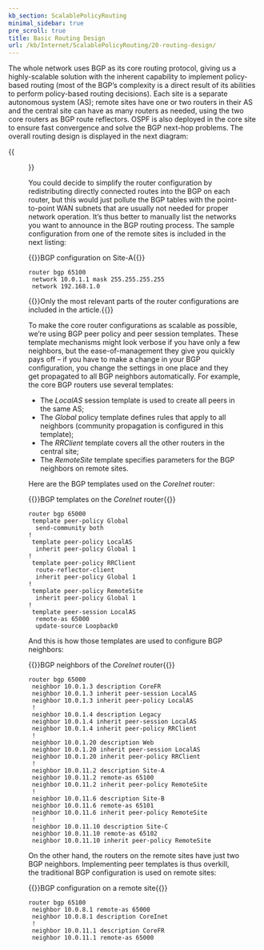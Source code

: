```yaml
---
kb_section: ScalablePolicyRouting
minimal_sidebar: true
pre_scroll: true
title: Basic Routing Design
url: /kb/Internet/ScalablePolicyRouting/20-routing-design/
---
```

The whole network uses BGP as its core routing protocol, giving us a highly-scalable solution with the inherent capability to implement policy-based routing (most of the BGP’s complexity is a direct result of its abilities to perform policy-based routing decisions). Each site is a separate autonomous system (AS); remote sites have one or two routers in their AS and the central site can have as many routers as needed, using the two core routers as BGP route reflectors. OSPF is also deployed in the core site to ensure fast convergence and solve the BGP next-hop problems. The overall routing design is displayed in the next diagram:

{{<figure src="../routing-design.jpg" caption="Basic Routing Design">}}

You could decide to simplify the router configuration by redistributing directly connected routes into the BGP on each router, but this would just pollute the BGP tables with the point-to-point WAN subnets that are usually not needed for proper network operation. It’s thus better to manually list the networks you want to announce in the BGP routing process. The sample configuration from one of the remote sites is included in the next listing:

{{<cc>}}BGP configuration on Site-A{{</cc>}}
```
router bgp 65100
 network 10.0.1.1 mask 255.255.255.255
 network 192.168.1.0
```

{{<note note>}}Only the most relevant parts of the router configurations are included in the article.{{</note>}}

To make the core router configurations as scalable as possible, we’re using BGP peer policy and peer session templates. These template mechanisms might look verbose if you have only a few neighbors, but the ease-of-management they give you quickly pays off – if you have to make a change in your BGP configuration, you change the settings in one place and they get propagated to all BGP neighbors automatically. For example, the core BGP routers use several templates:

*	The *LocalAS* session template is used to create all peers in the same AS;
*	The *Global* policy template defines rules that apply to all neighbors (community propagation is configured in this template);
*	The *RRClient* template covers all the other routers in the central site;
*	The *RemoteSite* template specifies parameters for the BGP neighbors on remote sites.

Here are the BGP templates used on the *CoreInet* router:

{{<cc>}}BGP templates on the *CoreInet* router{{</cc>}}
```
router bgp 65000
 template peer-policy Global
  send-community both
!
 template peer-policy LocalAS
  inherit peer-policy Global 1
!
 template peer-policy RRClient
  route-reflector-client
  inherit peer-policy Global 1
!
 template peer-policy RemoteSite
  inherit peer-policy Global 1
!
 template peer-session LocalAS
  remote-as 65000
  update-source Loopback0
```

And this is how those templates are used to configure BGP neighbors:

{{<cc>}}BGP neighbors of the *CoreInet* router{{</cc>}}
```
router bgp 65000
 neighbor 10.0.1.3 description CoreFR
 neighbor 10.0.1.3 inherit peer-session LocalAS
 neighbor 10.0.1.3 inherit peer-policy LocalAS
 !
 neighbor 10.0.1.4 description Legacy
 neighbor 10.0.1.4 inherit peer-session LocalAS
 neighbor 10.0.1.4 inherit peer-policy RRClient
 !
 neighbor 10.0.1.20 description Web
 neighbor 10.0.1.20 inherit peer-session LocalAS
 neighbor 10.0.1.20 inherit peer-policy RRClient
 !
 neighbor 10.0.11.2 description Site-A
 neighbor 10.0.11.2 remote-as 65100
 neighbor 10.0.11.2 inherit peer-policy RemoteSite
 !
 neighbor 10.0.11.6 description Site-B
 neighbor 10.0.11.6 remote-as 65101
 neighbor 10.0.11.6 inherit peer-policy RemoteSite
 !
 neighbor 10.0.11.10 description Site-C
 neighbor 10.0.11.10 remote-as 65102
 neighbor 10.0.11.10 inherit peer-policy RemoteSite
```

On the other hand, the routers on the remote sites have just two BGP neighbors. Implementing peer templates is thus overkill, the traditional BGP configuration is used on remote sites:

{{<cc>}}BGP configuration on a remote site{{</cc>}}
```
router bgp 65100
 neighbor 10.0.8.1 remote-as 65000
 neighbor 10.0.8.1 description CoreInet
 !
 neighbor 10.0.11.1 description CoreFR
 neighbor 10.0.11.1 remote-as 65000
```

<!-- end -->
